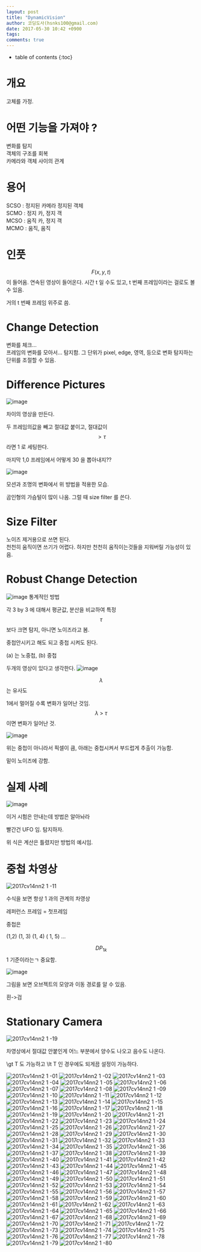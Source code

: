 ```yaml
---
layout: post
title: "DynamicVision"
author: 코딩도사(hsnks100@gmail.com)
date: 2017-05-30 10:42 +0900
tags: 
comments: true
---
```

* table of contents
{:toc}

# 개요
고체를 가정.



# 어떤 기능을 가져야 ?

변화를 탐지  
객체의 구조를 회복  
카메라와 객체 사이의 관계  


# 용어

SCSO : 정지된 카메라 정지된 객체  
SCMO : 정지 카, 정지 객  
MCSO : 움직 카, 정지 객  
MCMO : 움직, 움직  

# 인풋

$$F(x, y, t)$$ 이 들어옴. 연속된 영상이 들어온다. 시간 t 일 수도 있고, t 번째 프레임이라는 걸로도 볼 수 있음.  

거의 t 번째 프레임 위주로 씀.  



# Change Detection
변화를 체크...  
프레임의 변화를 모아서... 탐지함. 그 단위가 pixel, edge, 영역, 등으로 변화 탐지하는 단위를 조절할 수 있음.  




# Difference Pictures


![image](https://cloud.githubusercontent.com/assets/3623889/26565498/bf4f020e-4526-11e7-9b04-2ec78b01954e.png)


차이의 영상을 만든다.

두 프레임의값을 빼고 절대값 붙이고, 절대값이 $$\gt\tau$$ 라면 1 로 세팅한다.  

마지막 1,0 프레임에서 어떻게 30 을 뽑아내지??


![image](https://cloud.githubusercontent.com/assets/3623889/26565585/576994be-4527-11e7-9c84-ac9119c02f5f.png)

모션과 조명의 변화에서 위 방법을 적용한 모습.  

곰인형의 가슴털이 많이 나옴. 그럴 때 size filter 를 쓴다.


# Size Filter
노이즈 제거용으로 쓰면 된다.   
천천히 움직이면 쓰기가 어렵다. 하지만 천천히 움직이는것들을 지워버릴 가능성이 있음.  




# Robust Change Detection

![image](https://cloud.githubusercontent.com/assets/3623889/26565541/07cbf744-4527-11e7-99b1-c60efe793ae2.png)
통계적인 방법  

각 3 by 3 에 대해서 평균값, 분산을 비교하여 특정 $$\tau$$ 보다 크면 탐지, 아니면 노이즈라고 봄.  

중첩안시키고 해도 되고 중첩 시켜도 된다. 

(a) 는 노중첩, (b) 중첩

두개의 영상이 있다고 생각한다.
![image](https://cloud.githubusercontent.com/assets/3623889/26565544/1390c2bc-4527-11e7-8793-50749048285b.png)


$$\lambda$$ 는 유사도  

1에서 멀어질 수록 변화가 일어난 것임.  
$$\lambda~\gt~\tau$$ 이면 변화가 일어난 것.  




![image](https://cloud.githubusercontent.com/assets/3623889/26565963/78b80da0-452a-11e7-8e61-ee119f9a1fcd.png)

위는 중첩이 아니라서 픽셀이 큼, 아래는 중첩시켜서 부드럽게 추출이 가능함.

밑이 노이즈에 강함.






# 실제 사례

![image](https://cloud.githubusercontent.com/assets/3623889/26565967/8590be50-452a-11e7-9848-87121c6353ca.png)


이거 시험은 안내는데 방법은 알아놔라

빨간건 UFO 임. 탐지하자.  

위 식은 계산은 틀렸지만 방법의 예시임.  


# 중첩 차영상
![2017cv14nn2 1 -11](https://cloud.githubusercontent.com/assets/3623889/26661019/a45ec556-46b6-11e7-9479-7ddc23632501.jpg)


수식을 보면 항상 1 과의 관계의 차영상

레퍼런스 프레임 = 첫프레임

중첩은

(1,2) (1, 3) (1, 4) ( 1, 5) ...  


$$DP_{1k}$$ 1 기준이라는ㄱ 중요함. 





![image](https://cloud.githubusercontent.com/assets/3623889/26565977/9a61fc54-452a-11e7-83ba-836d7a11982e.png)

그림을 보면 오브젝트의 모양과 이동 경로를 알 수 있음.

흰->검


# Stationary Camera


![2017cv14nn2 1 -19](https://cloud.githubusercontent.com/assets/3623889/26661023/a488284c-46b6-11e7-8b4b-461f6fc77935.jpg)


차영상에서 절대값 안붙인게 어느 부분에서 양수도 나오고 음수도 나온다.

\gt T 도 가능하고 \lt T 인 경우에도 되게끔 설정이 가능하다.







![2017cv14nn2 1 -01](https://cloud.githubusercontent.com/assets/3623889/26661005/a3faf95e-46b6-11e7-836b-2ece817da6db.jpg)
![2017cv14nn2 1 -02](https://cloud.githubusercontent.com/assets/3623889/26661008/a3ff3000-46b6-11e7-86de-97a2f7f9f227.jpg)
![2017cv14nn2 1 -03](https://cloud.githubusercontent.com/assets/3623889/26661007/a3fee1f4-46b6-11e7-8594-fe226129d25d.jpg)
![2017cv14nn2 1 -04](https://cloud.githubusercontent.com/assets/3623889/26661009/a3ff86d6-46b6-11e7-9317-54e9915b5214.jpg)
![2017cv14nn2 1 -05](https://cloud.githubusercontent.com/assets/3623889/26661006/a3fdbb76-46b6-11e7-89b6-b6d5bc655fcb.jpg)
![2017cv14nn2 1 -06](https://cloud.githubusercontent.com/assets/3623889/26661011/a42d0624-46b6-11e7-80a9-03089f434d3b.jpg)
![2017cv14nn2 1 -07](https://cloud.githubusercontent.com/assets/3623889/26661010/a42a7e40-46b6-11e7-9bf1-7beb2701af82.jpg)
![2017cv14nn2 1 -08](https://cloud.githubusercontent.com/assets/3623889/26661012/a42cfe4a-46b6-11e7-86ea-967f2a92e9f5.jpg)
![2017cv14nn2 1 -09](https://cloud.githubusercontent.com/assets/3623889/26661013/a42fd3ea-46b6-11e7-9727-ed37e8a67cb2.jpg)
![2017cv14nn2 1 -10](https://cloud.githubusercontent.com/assets/3623889/26661014/a4410f02-46b6-11e7-9975-8a19aa27e2b5.jpg)
![2017cv14nn2 1 -11](https://cloud.githubusercontent.com/assets/3623889/26661019/a45ec556-46b6-11e7-9479-7ddc23632501.jpg)
![2017cv14nn2 1 -12](https://cloud.githubusercontent.com/assets/3623889/26661015/a454ee46-46b6-11e7-8373-61bd677040cc.jpg)
![2017cv14nn2 1 -13](https://cloud.githubusercontent.com/assets/3623889/26661016/a45567ae-46b6-11e7-9cdf-76eb31e4f79c.jpg)
![2017cv14nn2 1 -14](https://cloud.githubusercontent.com/assets/3623889/26661018/a45b2356-46b6-11e7-9f87-055c0be33426.jpg)
![2017cv14nn2 1 -15](https://cloud.githubusercontent.com/assets/3623889/26661017/a45a9f3a-46b6-11e7-8bf5-8dcbe20c8007.jpg)
![2017cv14nn2 1 -16](https://cloud.githubusercontent.com/assets/3623889/26661020/a47957e0-46b6-11e7-97d7-ff75b2c2ce1d.jpg)
![2017cv14nn2 1 -17](https://cloud.githubusercontent.com/assets/3623889/26661022/a481a954-46b6-11e7-87c4-59c87af1221a.jpg)
![2017cv14nn2 1 -18](https://cloud.githubusercontent.com/assets/3623889/26661021/a47f933a-46b6-11e7-97a8-7b9e8e069e18.jpg)
![2017cv14nn2 1 -19](https://cloud.githubusercontent.com/assets/3623889/26661023/a488284c-46b6-11e7-8b4b-461f6fc77935.jpg)
![2017cv14nn2 1 -20](https://cloud.githubusercontent.com/assets/3623889/26661025/a48c7e74-46b6-11e7-9a09-459b4b4d217d.jpg)
![2017cv14nn2 1 -21](https://cloud.githubusercontent.com/assets/3623889/26661024/a48a48a2-46b6-11e7-8bbe-c4a742a07f79.jpg)
![2017cv14nn2 1 -22](https://cloud.githubusercontent.com/assets/3623889/26661027/a4b0257c-46b6-11e7-84a7-287116dda704.jpg)
![2017cv14nn2 1 -23](https://cloud.githubusercontent.com/assets/3623889/26661031/a4c1b38c-46b6-11e7-9121-ad139a2b80db.jpg)
![2017cv14nn2 1 -24](https://cloud.githubusercontent.com/assets/3623889/26661026/a4ae781c-46b6-11e7-94c8-a659c863d3c0.jpg)
![2017cv14nn2 1 -25](https://cloud.githubusercontent.com/assets/3623889/26661030/a4ba8daa-46b6-11e7-9c10-f060f7305eb4.jpg)
![2017cv14nn2 1 -26](https://cloud.githubusercontent.com/assets/3623889/26661029/a4b93dc4-46b6-11e7-9bca-2b643e2f63b1.jpg)
![2017cv14nn2 1 -27](https://cloud.githubusercontent.com/assets/3623889/26661028/a4b78894-46b6-11e7-92be-61dbf929a70c.jpg)
![2017cv14nn2 1 -28](https://cloud.githubusercontent.com/assets/3623889/26661032/a4e018ea-46b6-11e7-8940-e3eefd30556e.jpg)
![2017cv14nn2 1 -29](https://cloud.githubusercontent.com/assets/3623889/26661033/a4e16d94-46b6-11e7-963f-11cf01adc373.jpg)
![2017cv14nn2 1 -30](https://cloud.githubusercontent.com/assets/3623889/26661034/a4e1ccd0-46b6-11e7-9020-cbebd2c7d52c.jpg)
![2017cv14nn2 1 -31](https://cloud.githubusercontent.com/assets/3623889/26661035/a4e2ef02-46b6-11e7-95d2-f230a1854076.jpg)
![2017cv14nn2 1 -32](https://cloud.githubusercontent.com/assets/3623889/26661036/a4e3898a-46b6-11e7-8316-83d4cf992ced.jpg)
![2017cv14nn2 1 -33](https://cloud.githubusercontent.com/assets/3623889/26661037/a4ec8daa-46b6-11e7-8378-6f3089f02e49.jpg)
![2017cv14nn2 1 -34](https://cloud.githubusercontent.com/assets/3623889/26661038/a50ba12c-46b6-11e7-81c3-dcc1c9d33d4f.jpg)
![2017cv14nn2 1 -35](https://cloud.githubusercontent.com/assets/3623889/26661039/a50e2cf8-46b6-11e7-9cc5-25d3183f9cf1.jpg)
![2017cv14nn2 1 -36](https://cloud.githubusercontent.com/assets/3623889/26661041/a5107d64-46b6-11e7-893b-fd1dcfa70aa1.jpg)
![2017cv14nn2 1 -37](https://cloud.githubusercontent.com/assets/3623889/26661040/a50fa8b2-46b6-11e7-8d5f-28c6450f7be6.jpg)
![2017cv14nn2 1 -38](https://cloud.githubusercontent.com/assets/3623889/26661042/a51147f8-46b6-11e7-94d2-210a4b700c27.jpg)
![2017cv14nn2 1 -39](https://cloud.githubusercontent.com/assets/3623889/26661043/a51e849a-46b6-11e7-9a7e-2b86421fcb49.jpg)
![2017cv14nn2 1 -40](https://cloud.githubusercontent.com/assets/3623889/26661048/a54adda6-46b6-11e7-811b-fbebfb589588.jpg)
![2017cv14nn2 1 -41](https://cloud.githubusercontent.com/assets/3623889/26661044/a53ad1b8-46b6-11e7-864b-b554dd7fa37e.jpg)
![2017cv14nn2 1 -42](https://cloud.githubusercontent.com/assets/3623889/26661046/a53d5d98-46b6-11e7-9f0d-af485fa4c31e.jpg)
![2017cv14nn2 1 -43](https://cloud.githubusercontent.com/assets/3623889/26661047/a53d9c04-46b6-11e7-90a1-7e053d48bd67.jpg)
![2017cv14nn2 1 -44](https://cloud.githubusercontent.com/assets/3623889/26661045/a53c70c2-46b6-11e7-87a7-70642dfd4125.jpg)
![2017cv14nn2 1 -45](https://cloud.githubusercontent.com/assets/3623889/26661049/a55c110c-46b6-11e7-9958-fb5acb2e6396.jpg)
![2017cv14nn2 1 -46](https://cloud.githubusercontent.com/assets/3623889/26661052/a56ff744-46b6-11e7-9034-76b7bbaf24c3.jpg)
![2017cv14nn2 1 -47](https://cloud.githubusercontent.com/assets/3623889/26661050/a56f1126-46b6-11e7-88ab-1d792f1c4405.jpg)
![2017cv14nn2 1 -48](https://cloud.githubusercontent.com/assets/3623889/26661053/a572f8ae-46b6-11e7-9c73-011f9fcd3db2.jpg)
![2017cv14nn2 1 -49](https://cloud.githubusercontent.com/assets/3623889/26661051/a56fd1ba-46b6-11e7-909a-c5d55a9950de.jpg)
![2017cv14nn2 1 -50](https://cloud.githubusercontent.com/assets/3623889/26661054/a576f148-46b6-11e7-96cb-9657650c7f18.jpg)
![2017cv14nn2 1 -51](https://cloud.githubusercontent.com/assets/3623889/26661055/a593be40-46b6-11e7-82a0-b3c7f5b10884.jpg)
![2017cv14nn2 1 -52](https://cloud.githubusercontent.com/assets/3623889/26661056/a59ca23a-46b6-11e7-834b-4f399104fc22.jpg)
![2017cv14nn2 1 -53](https://cloud.githubusercontent.com/assets/3623889/26661058/a59fde64-46b6-11e7-965a-5d72b511a1fa.jpg)
![2017cv14nn2 1 -54](https://cloud.githubusercontent.com/assets/3623889/26661057/a59f46de-46b6-11e7-95f8-79e137b3c5ba.jpg)
![2017cv14nn2 1 -55](https://cloud.githubusercontent.com/assets/3623889/26661059/a5a08440-46b6-11e7-8f6b-19b407b666f3.jpg)
![2017cv14nn2 1 -56](https://cloud.githubusercontent.com/assets/3623889/26661060/a5a372d6-46b6-11e7-9884-c611a716fd67.jpg)
![2017cv14nn2 1 -57](https://cloud.githubusercontent.com/assets/3623889/26661061/a5c2af70-46b6-11e7-8a3d-ef88daf81f47.jpg)
![2017cv14nn2 1 -58](https://cloud.githubusercontent.com/assets/3623889/26661062/a5ca1224-46b6-11e7-8290-c455e05a2317.jpg)
![2017cv14nn2 1 -59](https://cloud.githubusercontent.com/assets/3623889/26661064/a5cb709c-46b6-11e7-8315-7956455118c5.jpg)
![2017cv14nn2 1 -60](https://cloud.githubusercontent.com/assets/3623889/26661066/a5d026b4-46b6-11e7-97b4-7430ac960716.jpg)
![2017cv14nn2 1 -61](https://cloud.githubusercontent.com/assets/3623889/26661063/a5ca5126-46b6-11e7-8419-9942e1e8bcfc.jpg)
![2017cv14nn2 1 -62](https://cloud.githubusercontent.com/assets/3623889/26661065/a5cc8342-46b6-11e7-9cf9-0db7a147a9ad.jpg)
![2017cv14nn2 1 -63](https://cloud.githubusercontent.com/assets/3623889/26661067/a5f405ac-46b6-11e7-8afc-858aa9c89e64.jpg)
![2017cv14nn2 1 -64](https://cloud.githubusercontent.com/assets/3623889/26661068/a5f6ee0c-46b6-11e7-9a13-a982a058cf7b.jpg)
![2017cv14nn2 1 -65](https://cloud.githubusercontent.com/assets/3623889/26661069/a5f73650-46b6-11e7-83f7-fbdf43e9e44c.jpg)
![2017cv14nn2 1 -66](https://cloud.githubusercontent.com/assets/3623889/26661072/a60cb30e-46b6-11e7-9d0d-4da83a73c3e9.jpg)
![2017cv14nn2 1 -67](https://cloud.githubusercontent.com/assets/3623889/26661071/a60be42e-46b6-11e7-84b0-fb3928a161ab.jpg)
![2017cv14nn2 1 -68](https://cloud.githubusercontent.com/assets/3623889/26661070/a5fa2edc-46b6-11e7-9371-af31efac9b20.jpg)
![2017cv14nn2 1 -69](https://cloud.githubusercontent.com/assets/3623889/26661073/a621435a-46b6-11e7-9866-bc1c57b74575.jpg)
![2017cv14nn2 1 -70](https://cloud.githubusercontent.com/assets/3623889/26661074/a6351f38-46b6-11e7-81f6-3fd16587dc4a.jpg)
![2017cv14nn2 1 -71](https://cloud.githubusercontent.com/assets/3623889/26661075/a635f7c8-46b6-11e7-8bb8-7d7a09646fff.jpg)
![2017cv14nn2 1 -72](https://cloud.githubusercontent.com/assets/3623889/26661076/a63729d6-46b6-11e7-84a7-1855c7bc3fa0.jpg)
![2017cv14nn2 1 -73](https://cloud.githubusercontent.com/assets/3623889/26661078/a6386a1c-46b6-11e7-8d4d-91e6849cfe65.jpg)
![2017cv14nn2 1 -74](https://cloud.githubusercontent.com/assets/3623889/26661077/a6377bde-46b6-11e7-8964-d71566f32e19.jpg)
![2017cv14nn2 1 -75](https://cloud.githubusercontent.com/assets/3623889/26661079/a64dadc8-46b6-11e7-8dcd-45781a884d0c.jpg)
![2017cv14nn2 1 -76](https://cloud.githubusercontent.com/assets/3623889/26661080/a65dcff0-46b6-11e7-890d-0b29ce7feaac.jpg)
![2017cv14nn2 1 -77](https://cloud.githubusercontent.com/assets/3623889/26661081/a666f7b0-46b6-11e7-8898-dbf2e28bdd4a.jpg)
![2017cv14nn2 1 -78](https://cloud.githubusercontent.com/assets/3623889/26661083/a6682798-46b6-11e7-989c-472118d06d25.jpg)
![2017cv14nn2 1 -79](https://cloud.githubusercontent.com/assets/3623889/26661082/a667b272-46b6-11e7-9edc-314afdc8bcd6.jpg)
![2017cv14nn2 1 -80](https://cloud.githubusercontent.com/assets/3623889/26661084/a669a8c0-46b6-11e7-9a9c-6b86eba824dd.jpg)



